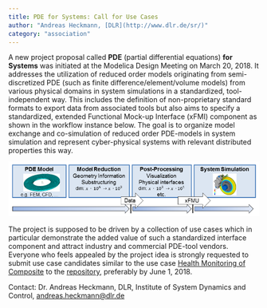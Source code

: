 ```yaml
---
title: PDE for Systems: Call for Use Cases
author: "Andreas Heckmann, [DLR](http://www.dlr.de/sr/)"
category: "association"
---
```


A new project proposal called **PDE** (partial differential equations) **for Systems** was initiated at the Modelica Design Meeting on March 20, 2018. It addresses the utilization of reduced order models originating from semi-discretized PDE (such as finite difference/element/volume models) from various physical domains  in system simulations in a standardized, tool-independent way. This includes the definition of non-proprietary standard formats to export data from associated tools but also aims to specify a standardized, extended Functional Mock-up Interface (xFMI) component as shown in the workflow instance below. The goal is to organize model exchange and co-simulation of reduced order PDE-models in system simulation and represent cyber-physical systems with relevant distributed properties this way. 

![](WorkflowPDEForSystems.png)

The project is supposed to be driven by a collection of use cases which in particular demonstrate the added value of such a standardized interface component and attract industry and commercial PDE-tool vendors.  Everyone who feels appealed by the project idea is strongly requested to submit use case candidates similar to the use case [Health Monitoring of Composite](https://github.com/modelica/pde-for-systems/blob/master/use-cases/healt-monitoring-of-composite.md) to the [repository](https://github.com/modelica/pde-for-systems/tree/master/use-cases), preferably by June 1, 2018.

Contact: Dr. Andreas Heckmann, DLR, Institute of System Dynamics and Control, andreas.heckmann@dlr.de 
